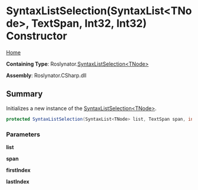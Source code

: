 # SyntaxListSelection\(SyntaxList\<TNode>, TextSpan, Int32, Int32\) Constructor

[Home](../../../README.md#_top)

**Containing Type**: Roslynator\.[SyntaxListSelection\<TNode>](../README.md#_top)

**Assembly**: Roslynator\.CSharp\.dll

## Summary

Initializes a new instance of the [SyntaxListSelection\<TNode>](../README.md#_top)\.

```csharp
protected SyntaxListSelection(SyntaxList<TNode> list, TextSpan span, int firstIndex, int lastIndex)
```

### Parameters

**list**

**span**

**firstIndex**

**lastIndex**